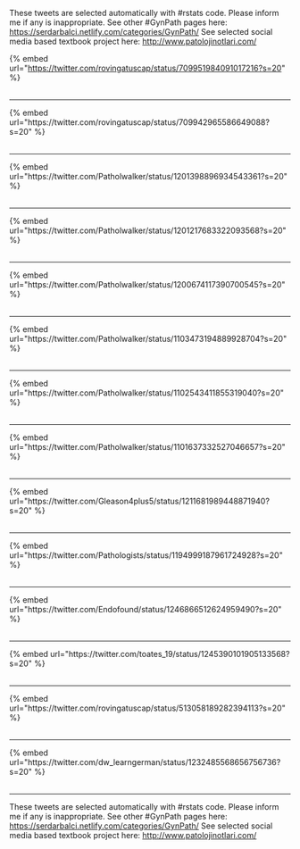 

These tweets are selected automatically with #rstats code. Please inform me if any is inappropriate.
See other #GynPath pages here: https://serdarbalci.netlify.com/categories/GynPath/ 
See selected social media based textbook project here: http://www.patolojinotlari.com/

{% embed url="https://twitter.com/rovingatuscap/status/709951984091017216?s=20" %}<br>
<br>
<hr>
{% embed url="https://twitter.com/rovingatuscap/status/709942965586649088?s=20" %}<br>
<br>
<hr>
{% embed url="https://twitter.com/Patholwalker/status/1201398896934543361?s=20" %}<br>
<br>
<hr>
{% embed url="https://twitter.com/Patholwalker/status/1201217683322093568?s=20" %}<br>
<br>
<hr>
{% embed url="https://twitter.com/Patholwalker/status/1200674117390700545?s=20" %}<br>
<br>
<hr>
{% embed url="https://twitter.com/Patholwalker/status/1103473194889928704?s=20" %}<br>
<br>
<hr>
{% embed url="https://twitter.com/Patholwalker/status/1102543411855319040?s=20" %}<br>
<br>
<hr>
{% embed url="https://twitter.com/Patholwalker/status/1101637332527046657?s=20" %}<br>
<br>
<hr>
{% embed url="https://twitter.com/Gleason4plus5/status/1211681989448871940?s=20" %}<br>
<br>
<hr>
{% embed url="https://twitter.com/Pathologists/status/1194999187961724928?s=20" %}<br>
<br>
<hr>
{% embed url="https://twitter.com/Endofound/status/1246866512624959490?s=20" %}<br>
<br>
<hr>
{% embed url="https://twitter.com/toates_19/status/1245390101905133568?s=20" %}<br>
<br>
<hr>
{% embed url="https://twitter.com/rovingatuscap/status/513058189282394113?s=20" %}<br>
<br>
<hr>
{% embed url="https://twitter.com/dw_learngerman/status/1232485568656756736?s=20" %}<br>
<br>
<hr>


These tweets are selected automatically with #rstats code. Please inform me if any is inappropriate.
See other #GynPath pages here: https://serdarbalci.netlify.com/categories/GynPath/ 
See selected social media based textbook project here: http://www.patolojinotlari.com/
